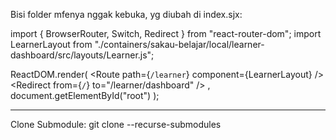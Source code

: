 Bisi folder mfenya nggak kebuka, yg diubah di index.sjx:

import { BrowserRouter, Switch, Redirect } from "react-router-dom";
import LearnerLayout from "./containers/sakau-belajar/local/learner-dashboard/src/layouts/Learner.js";

ReactDOM.render(
  <BrowserRouter>
    <Switch>
      <Route path={`/learner`} component={LearnerLayout} />
      <Redirect from={`/`} to="/learner/dashboard" />
    </Switch>
  </BrowserRouter>,
  document.getElementById("root")
);

-----------------------------------------------------------------------------------------------------------------------

Clone Submodule: git clone --recurse-submodules 
